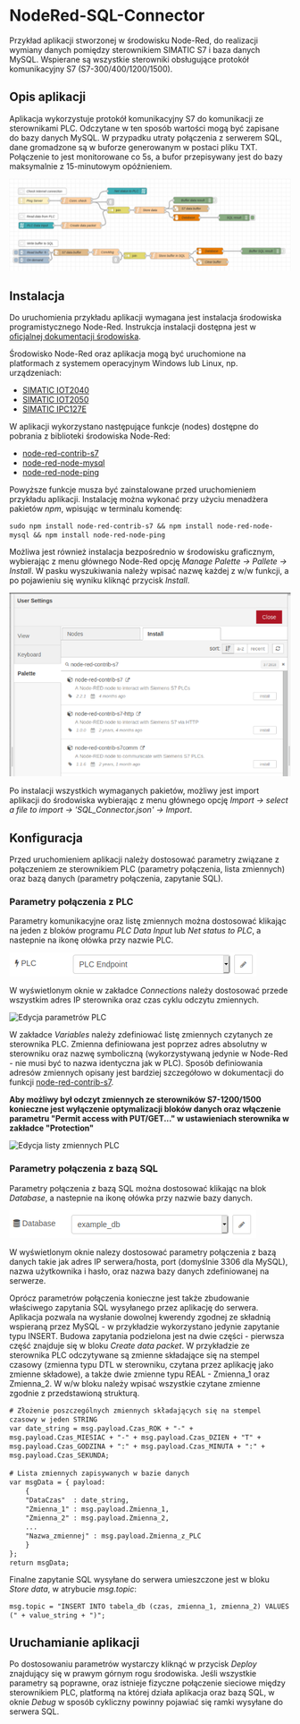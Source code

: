 # NodeRed-SQL-Connector
Przykład aplikacji stworzonej w środowisku Node-Red, do realizacji wymiany danych pomiędzy sterownikiem SIMATIC S7 i baza danych MySQL. Wspierane są wszystkie sterowniki obsługujące protokół komunikacyjny S7 (S7-300/400/1200/1500).

## Opis aplikacji
Aplikacja wykorzystuje protokół komunikacyjny S7 do komunikacji ze sterownikami PLC. Odczytane w ten sposób wartości mogą być zapisane do bazy danych MySQL. W przypadku utraty połączenia z serwerem SQL, dane gromadzone są w buforze generowanym w postaci pliku TXT. Połączenie to jest monitorowane co 5s, a bufor przepisywany jest do bazy maksymalnie z 15-minutowym opóźnieniem.

![SQL Connector flow](Images/img_1.png)

## Instalacja
Do uruchomienia przykładu aplikacji wymagana jest instalacja środowiska programistycznego Node-Red. Instrukcja instalacji dostępna jest w [oficjalnej dokumentacji środowiska](https://nodered.org/docs/getting-started/local).

Środowisko Node-Red oraz aplikacja mogą być uruchomione na platformach z systemem operacyjnym Windows lub Linux, np. urządzeniach:
- [SIMATIC IOT2040](https://support.industry.siemens.com/cs/us/en/view/109741795)
- [SIMATIC IOT2050](https://support.industry.siemens.com/cs/us/en/view/109779394)
- [SIMATIC IPC127E](https://support.industry.siemens.com/cs/us/en/view/109765133)

W aplikacji wykorzystano następujące funkcje (nodes) dostępne do pobrania z biblioteki środowiska Node-Red:
- [node-red-contrib-s7](https://flows.nodered.org/node/node-red-contrib-s7)
- [node-red-node-mysql](https://flows.nodered.org/node/node-red-node-mysql)
- [node-red-node-ping](https://flows.nodered.org/node/node-red-node-ping)

Powyższe funkcje musza być zainstalowane przed uruchomieniem przykładu aplikacji. Instalację można wykonać przy użyciu menadżera pakietów *npm*, wpisując w terminalu komendę:
```
sudo npm install node-red-contrib-s7 && npm install node-red-node-mysql && npm install node-red-node-ping
```

Możliwa jest również instalacja bezpośrednio w środowisku graficznym, wybierając z menu głównego Node-Red opcję *Manage Palette -> Pallete -> Install*. W pasku wyszukiwania należy wpisać nazwę każdej z w/w funkcji, a po pojawieniu się wyniku kliknąć przycisk *Install*.

![Instalacja pakietów w narzędziu Node-Red](Images/img_2.png)

Po instalacji wszystkich wymaganych pakietów, możliwy jest import aplikacji do środowiska wybierając z menu głównego opcję *Import -> select a file to import -> 'SQL_Connector.json' -> Import*.

## Konfiguracja
Przed uruchomieniem aplikacji należy dostosować parametry związane z połączeniem ze sterownikiem PLC (parametry połączenia, lista zmiennych) oraz bazą danych (parametry połączenia, zapytanie SQL).

### Parametry połączenia z PLC
Parametry komunikacyjne oraz listę zmiennych można dostosować klikając na jeden z bloków programu *PLC Data Input* lub *Net status to PLC*, a nastepnie na ikonę ołówka przy nazwie PLC.

![Edycja parametrów PLC](Images/img_3.png)

W wyświetlonym oknie w zakładce *Connections* należy dostosować przede wszystkim adres IP sterownika oraz czas cyklu odczytu zmiennych.

![Edycja parametrów PLC](Images/img_4.pmg)

W zakładce *Variables* należy zdefiniować listę zmiennych czytanych ze sterownika PLC. Zmienna definiowana jest poprzez adres absolutny w sterowniku oraz nazwę symboliczną (wykorzystywaną jedynie w Node-Red - nie musi być to nazwa identyczna jak w PLC). Sposób definiowania adresów zmiennych opisany jest bardziej szczegółowo w dokumentacji do funkcji [node-red-contrib-s7](https://flows.nodered.org/node/node-red-contrib-s7).

**Aby możliwy był odczyt zmiennych ze sterowników S7-1200/1500 konieczne jest wyłączenie optymalizacji bloków danych oraz włączenie parametru "Permit access with PUT/GET..." w ustawieniach sterownika w zakładce "Protection"**

![Edycja listy zmiennych PLC](Images/img_5.pmg)

### Parametry połączenia z bazą SQL
Parametry połączenia z bazą SQL można dostosować klikając na blok *Database*, a nastepnie na ikonę ołówka przy nazwie bazy danych.

![Edycja parametrów SQL](Images/img_6.png)
 
W wyświetlonym oknie nalezy dostosować parametry połączenia z bazą danych takie jak adres IP serwera/hosta, port (domyślnie 3306 dla MySQL), nazwa użytkownika i hasło, oraz nazwa bazy danych zdefiniowanej na serwerze.

Oprócz parametrów połączenia konieczne jest także zbudowanie właściwego zapytania SQL wysyłanego przez aplikację do serwera. Aplikacja pozwala na wysłanie dowolnej kwerendy zgodnej ze składnią wspieraną przez MySQL - w przykładzie wykorzystano jedynie zapytanie typu INSERT. Budowa zapytania podzielona jest na dwie części - pierwsza część znajduje się w bloku *Create data packet*. W przykładzie ze sterownika PLC odczytywane są zmienne składające się na stempel czasowy (zmienna typu DTL w sterowniku, czytana przez aplikację jako zmienne składowe), a także dwie zmienne typu REAL - Zmienna_1 oraz Zmienna_2. W w/w bloku należy wpisać wszystkie czytane zmienne zgodnie z przedstawioną strukturą.

```
# Złożenie poszczególnych zmiennych składających się na stempel czasowy w jeden STRING
var date_string = msg.payload.Czas_ROK + "-" + msg.payload.Czas_MIESIAC + "-" + msg.payload.Czas_DZIEN + "T" + msg.payload.Czas_GODZINA + ":" + msg.payload.Czas_MINUTA + ":" + msg.payload.Czas_SEKUNDA;

# Lista zmiennych zapisywanych w bazie danych
var msgData = { payload:
    {
    "DataCzas"  : date_string,
    "Zmienna_1" : msg.payload.Zmienna_1,
    "Zmienna_2" : msg.payload.Zmienna_2,
    ...
    "Nazwa_zmiennej" : msg.payload.Zmienna_z_PLC
    }
};
return msgData;
```

Finalne zapytanie SQL wysyłane do serwera umieszczone jest w bloku *Store data*, w atrybucie *msg.topic*:

```
msg.topic = "INSERT INTO tabela_db (czas, zmienna_1, zmienna_2) VALUES (" + value_string + ")";
```

## Uruchamianie aplikacji
Po dostosowaniu parametrów wystarczy kliknąć w przycisk *Deploy* znajdujący się w prawym górnym rogu środowiska. Jeśli wszystkie parametry są poprawne, oraz istnieje fizyczne połączenie sieciowe między sterownikiem PLC, platformą na której działa aplikacja oraz bazą SQL, w oknie *Debug* w sposób cykliczny powinny pojawiać się ramki wysyłane do serwera SQL.
